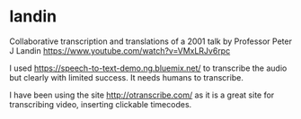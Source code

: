 # landin
Collaborative transcription and translations of a 2001 talk by Professor Peter J Landin
https://www.youtube.com/watch?v=VMxLRJv6rpc

I used https://speech-to-text-demo.ng.bluemix.net/ to transcribe the audio but clearly with limited success. It needs humans to transcribe.

I have been using the site http://otranscribe.com/ as it is a great site for transcribing video, inserting clickable timecodes.
